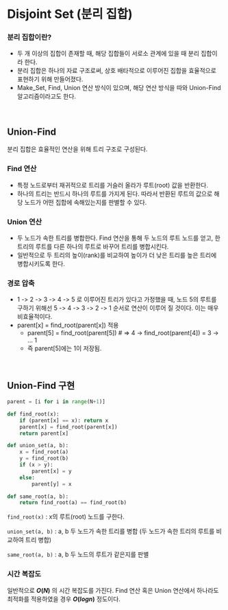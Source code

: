 # Disjoint Set (분리 집합)

### 분리 집합이란?
- 두 개 이상의 집합이 존재할 때, 해당 집합들이 서로소 관계에 있을 때 분리 집합이라 한다.
- 분리 집합은 하나의 자료 구조로써, 상호 배타적으로 이루어진 집합을 효율적으로 표현하기 위해 만들어졌다.
- Make_Set, Find, Union 연산 방식이 있으며, 해당 연산 방식을 따와 Union-Find 알고리즘이라고도 한다.

<br>

## Union-Find
분리 집합은 효율적인 연산을 위해 트리 구조로 구성된다.

### Find 연산
- 특정 노드로부터 재귀적으로 트리를 거슬러 올라가 루트(root) 값을 반환한다.
- 하나의 트리는 반드시 하나의 루트를 가지게 된다. 따라서 반환된 루트의 값으로 해당 노드가 어떤 집합에 속해있는지를 판별할 수 있다.

### Union 연산
- 두 노드가 속한 트리를 병합한다. Find 연산을 통해 두 노드의 루트 노드를 얻고, 한 트리의 루트를 다른 하나의 루트로 바꾸어 트리를 병합시킨다.
- 일반적으로 두 트리의 높이(rank)를 비교하여 높이가 더 낮은 트리를 높은 트리에 병합시키도록 한다.

### 경로 압축
- 1 -> 2 -> 3 -> 4 -> 5 로 이루어진 트리가 있다고 가정했을 때, 노드 5의 루트를 구하기 위해선 5 -> 4 -> 3 -> 2 -> 1 순서로 연산이 이루어 질 것이다. 이는 매우 비효율적이다.
- parent[x] = find_root(parent[x]) 적용
    - parent[5] = find_root(parent[5]) # => 4 -> find_root(parent[4]) = 3 -> ... 1
    - 즉 parent[5]에는 1이 저장됨.
<br>

## Union-Find 구현

```python
parent = [i for i in range(N+1)]

def find_root(x):
    if (parent[x] == x): return x
    parent[x] = find_root(parent[x])
    return parent[x]

def union_set(a, b):
    x = find_root(a)
    y = find_root(b)
    if (x > y):
        parent[x] = y 
    else: 
        parent[y] = x

def same_root(a, b):
    return find_root(a) == find_root(b)
```

`find_root(x)` : x의 루트(root) 노드를 구한다.

`union_set(a, b)` : a, b 두 노드가 속한 트리를 병합 (두 노드가 속한 트리의 루트를 비교하여 트리 병합)

`same_root(a, b)` : a, b 두 노드의 루트가 같은지를 판별

### 시간 복잡도

일반적으로 **$O(N)$** 의 시간 복잡도를 가진다. Find 연산 혹은 Union 연산에서 하나라도 최적화를 적용하였을 경우 **$O(log n)$** 정도이다.